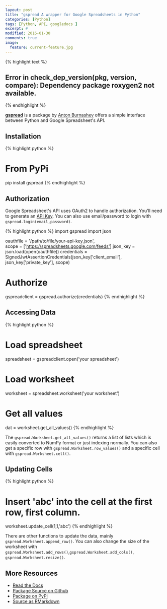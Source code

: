 ```yaml
---
layout: post
title: "gspread A wrapper for Google Spreadsheets in Python"
categories: [Python]
tags: [Python, API, googledocs ]
excerpt: #
modified: 2016-01-30
comments: true
image:
  feature: current-feature.jpg
---
```




{% highlight text %}
## Error in check_dep_version(pkg, version, compare): Dependency package roxygen2 not available.
{% endhighlight %}

[**gspread**](https://github.com/burnash/gspread) is a package by [Anton Burnashev](https://github.com/burnash) offers a simple interface between Python and Google Spreadsheet's API.  


## Installation


{% highlight python %}
# From PyPi
pip install gspread
{% endhighlight %}

## Authorization

Google Spreadsheet's API uses OAuth2 to handle authorization.  You'll need to generate an [API Key](https://console.developers.google.com/).  You can also use email/password to login with `gspread.login(email,password)`.


{% highlight python %}
  import gspread
  import json
  
  oauthfile = '/path/to/file/your-api-key.json',                  
  scope = ['https://spreadsheets.google.com/feeds']
  json_key = json.load(open(oauthfile))
  credentials = SignedJwtAssertionCredentials(json_key['client_email'], json_key['private_key'], scope)
  
  # Authorize
  gspreadclient = gspread.authorize(credentials)
{% endhighlight %}

## Accessing Data


{% highlight python %}
  # Load spreadsheet
  spreadsheet = gspreadclient.open('your spreadsheet')
  
  # Load worksheet
  worksheet = spreadsheet.worksheet('your worksheet')
  
  # Get all values
  dat = worksheet.get_all_values()
{% endhighlight %}

The `gspread.Worksheet.get_all_values()` returns a list of lists which is easily converted to NumPy format or just indexing normally.  You can also get a specific row with `gspread.Worksheet.row_values()` and a specific cell with `gspread.Worksheet.cell()`.

## Updating Cells


{% highlight python %}
  # Insert 'abc' into the cell at the first row, first column.
  worksheet.update_cell(1,1,'abc')
{% endhighlight %}

There are other functions to update the data, mainly `gspread.Worksheet.append_row()`.  You can also change the size of the worksheet with `gspread.Worksheet.add_rows()`,`gspread.Worksheet.add_cols()`, `gspread.Worksheet.resize()`.


## More Resources
- [Read the Docs](https://gspread.readthedocs.org/en/latest/)
- [Package Source on Github](https://github.com/burnash/gspread)
- [Package on PyPi](https://pypi.python.org/pypi/gspread)
- [Source as RMarkdown](https://github.com/rweyant/bertplot/)
